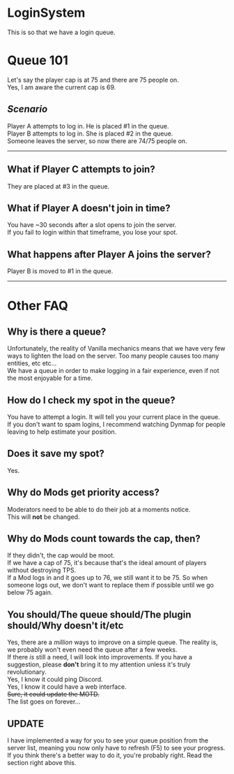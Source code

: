 # LoginSystem

This is so that we have a login queue.


Queue 101
=========
Let's say the player cap is at 75 and there are 75 people on.  
Yes, I am aware the current cap is 69.
  
_Scenario_
----------
Player A attempts to log in. He is placed #1 in the queue.  
Player B attempts to log in. She is placed #2 in the queue.  
Someone leaves the server, so now there are 74/75 people on.

---

What if Player C attempts to join?
----------------------------------
They are placed at #3 in the queue.


What if Player A doesn't join in time?
--------------------------------------
You have ~30 seconds after a slot opens to join the server.  
If you fail to login within that timeframe, you lose your spot.


What happens after Player A joins the server?
---------------------------------------------
Player B is moved to #1 in the queue.

---

Other FAQ
=========

Why is there a queue?
---------------------
Unfortunately, the reality of Vanilla mechanics means that we have very few ways to lighten the load on the server. Too many people causes too many entities, etc etc...  
We have a queue in order to make logging in a fair experience, even if not the most enjoyable for a time.

How do I check my spot in the queue?
------------------------------------
You have to attempt a login. It will tell you your current place in the queue.  
If you don't want to spam logins, I recommend watching Dynmap for people leaving to help estimate your position.


Does it save my spot?
---------------------
Yes.


Why do Mods get priority access?
--------------------------------
Moderators need to be able to do their job at a moments notice.  
This will **not** be changed.


Why do Mods count towards the cap, then?
----------------------------------------
If they didn't, the cap would be moot.  
If we have a cap of 75, it's because that's the ideal amount of players without destroying TPS.  
If a Mod logs in and it goes up to 76, we still want it to be 75. So when someone logs out, we don't want to replace them if possible until we go below 75 again.


You should/The queue should/The plugin should/Why doesn't it/etc
----------------------------------------------------------------
Yes, there are a _million_ ways to improve on a simple queue. The reality is, we probably won't even need the queue after a few weeks.  
If there _is_ still a need, I will look into improvements.
If you have a suggestion, please **don't** bring it to my attention unless it's truly revolutionary.  
Yes, I know it could ping Discord.  
Yes, I know it could have a web interface.  
~~Sure, it could update the MOTD.~~  
The list goes on forever...  

**UPDATE**
----------
I have implemented a way for you to see your queue position from the server list, meaning you now only have to refresh (F5) to see your progress.
If you think there's a better way to do it, you're probably right. Read the section right above this.
